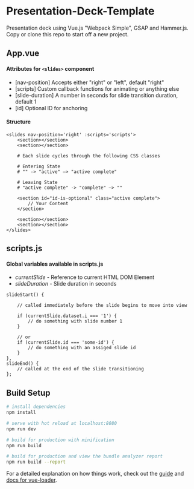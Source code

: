 # Presentation-Deck-Template
Presentation deck using Vue.js "Webpack Simple", GSAP and Hammer.js. Copy or clone this repo to start off a new project.

## App.vue
#### Attributes for ```<slides>``` component
- [nav-position] Accepts either "right" or "left", default "right"
- [scripts] Custom callback functions for animating or anything else
- [slide-duration] A number in seconds for slide transition duration, default 1
- [id] Optional ID for anchoring

####  Structure
```
<slides nav-position='right' :scripts='scripts'>
    <section></section>
    <section></section>

    # Each slide cycles through the following CSS classes

    # Entering State
    # "" -> "active" –> "active complete"

    # Leaving State
    # "active complete" -> "complete" –> "" 

    <section id="id-is-optional" class="active complete">
        // Your Content
    </section>

    <section></section>
    <section></section>
</slides>

```

## scripts.js
#### Global variables available in scripts.js
- *currentSlide* - Reference to current HTML DOM Element
- *slideDuration* - Slide duration in seconds 
```
slideStart() {

    // called immediately before the slide begins to move into view

    if (currentSlide.dataset.i === '1') {
        // do something with slide number 1
    }

    // or 
    if (currentSlide.id === 'some-id') {
        // do something with an assiged slide id
    }
},
slideEnd() {
    // called at the end of the slide transitioning 
};
```

## Build Setup

``` bash
# install dependencies
npm install

# serve with hot reload at localhost:8080
npm run dev

# build for production with minification
npm run build

# build for production and view the bundle analyzer report
npm run build --report
```

For a detailed explanation on how things work, check out the [guide](http://vuejs-templates.github.io/webpack/) and [docs for vue-loader](http://vuejs.github.io/vue-loader).